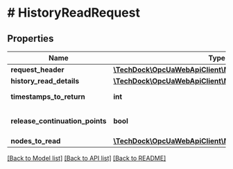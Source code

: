 # # HistoryReadRequest

## Properties

Name | Type | Description | Notes
------------ | ------------- | ------------- | -------------
**request_header** | [**\TechDock\OpcUaWebApiClient\Model\RequestHeader**](RequestHeader.md) |  | [optional]
**history_read_details** | [**\TechDock\OpcUaWebApiClient\Model\ExtensionObject**](ExtensionObject.md) |  | [optional]
**timestamps_to_return** | **int** | [Link to specification](https://reference.opcfoundation.org/v105/Core/docs/Part4/7.40). | [optional]
**release_continuation_points** | **bool** |  | [optional] [default to false]
**nodes_to_read** | [**\TechDock\OpcUaWebApiClient\Model\HistoryReadValueId[]**](HistoryReadValueId.md) |  | [optional]

[[Back to Model list]](../../README.md#models) [[Back to API list]](../../README.md#endpoints) [[Back to README]](../../README.md)
